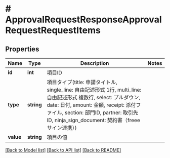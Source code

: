 # # ApprovalRequestResponseApprovalRequestRequestItems

## Properties

Name | Type | Description | Notes
------------ | ------------- | ------------- | -------------
**id** | **int** | 項目ID |
**type** | **string** | 項目タイプ(title: 申請タイトル, single_line: 自由記述形式 1行, multi_line: 自由記述形式 複数行, select: プルダウン, date: 日付, amount: 金額, receipt: 添付ファイル, section: 部門ID, partner: 取引先ID, ninja_sign_document: 契約書（freeeサイン連携）) |
**value** | **string** | 項目の値 |

[[Back to Model list]](../../README.md#models) [[Back to API list]](../../README.md#endpoints) [[Back to README]](../../README.md)
